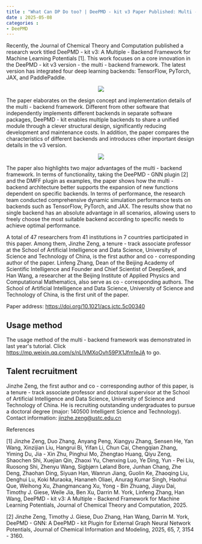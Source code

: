 ```yaml
---
title : "What Can DP Do too? | DeePMD - kit v3 Paper Published: Multi - backend Framework as the Innovation"
date : 2025-05-08   
categories :
- DeePMD
---
```


Recently, the Journal of Chemical Theory and Computation published a research work titled DeePMD - kit v3: A Multiple - Backend Framework for Machine Learning Potentials [1]. This work focuses on a core innovation in the DeePMD - kit v3 version - the multi - backend framework. The latest version has integrated four deep learning backends: TensorFlow, PyTorch, JAX, and PaddlePaddle.

<!-- more -->

<center>
<img src="https://dp-public.oss-cn-beijing.aliyuncs.com/community/Blog%20Files/DeePMD_08_05_2025/p1.png">
</center>

The paper elaborates on the design concept and implementation details of the multi - backend framework. Different from other software that independently implements different backends in separate software packages, DeePMD - kit enables multiple backends to share a unified module through a clever structural design, significantly reducing development and maintenance costs. In addition, the paper compares the characteristics of different backends and introduces other important design details in the v3 version.

<center>
<img src="https://dp-public.oss-cn-beijing.aliyuncs.com/community/Blog%20Files/DeePMD_08_05_2025/p2.png">
</center>

The paper also highlights two major advantages of the multi - backend framework. In terms of functionality, taking the DeePMD - GNN plugin [2] and the DMFF plugin as examples, the paper shows how the multi - backend architecture better supports the expansion of new functions dependent on specific backends. In terms of performance, the research team conducted comprehensive dynamic simulation performance tests on backends such as TensorFlow, PyTorch, and JAX. The results show that no single backend has an absolute advantage in all scenarios, allowing users to freely choose the most suitable backend according to specific needs to achieve optimal performance.

A total of 47 researchers from 41 institutions in 7 countries participated in this paper. Among them, Jinzhe Zeng, a tenure - track associate professor at the School of Artificial Intelligence and Data Science, University of Science and Technology of China, is the first author and co - corresponding author of the paper. Linfeng Zhang, Dean of the Beijing Academy of Scientific Intelligence and Founder and Chief Scientist of DeepSeek, and Han Wang, a researcher at the Beijing Institute of Applied Physics and Computational Mathematics, also serve as co - corresponding authors. The School of Artificial Intelligence and Data Science, University of Science and Technology of China, is the first unit of the paper.

Paper address: https://doi.org/10.1021/acs.jctc.5c00340

## Usage method

The usage method of the multi - backend framework was demonstrated in last year's tutorial. Click https://mp.weixin.qq.com/s/nLlVMXoOvh59PX1Jfm1eJA to go.

## Talent recruitment

Jinzhe Zeng, the first author and co - corresponding author of this paper, is a tenure - track associate professor and doctoral supervisor at the School of Artificial Intelligence and Data Science, University of Science and Technology of China. He is recruiting outstanding undergraduates to pursue a doctoral degree (major: 140500 Intelligent Science and Technology). Contact information: jinzhe.zeng@ustc.edu.cn

References

[1] Jinzhe Zeng, Duo Zhang, Anyang Peng, Xiangyu Zhang, Sensen He, Yan Wang, Xinzijian Liu, Hangrui Bi, Yifan Li, Chun Cai, Chengqian Zhang, Yiming Du, Jia - Xin Zhu, Pinghui Mo, Zhengtao Huang, Qiyu Zeng, Shaochen Shi, Xuejian Qin, Zhaoxi Yu, Chenxing Luo, Ye Ding, Yun - Pei Liu, Ruosong Shi, Zhenyu Wang, Sigbjørn Løland Bore, Junhan Chang, Zhe Deng, Zhaohan Ding, Siyuan Han, Wanrun Jiang, Guolin Ke, Zhaoqing Liu, Denghui Lu, Koki Muraoka, Hananeh Oliaei, Anurag Kumar Singh, Haohui Que, Weihong Xu, Zhangmancang Xu, Yong - Bin Zhuang, Jiayu Dai, Timothy J. Giese, Weile Jia, Ben Xu, Darrin M. York, Linfeng Zhang, Han Wang, DeePMD - kit v3: A Multiple - Backend Framework for Machine Learning Potentials, Journal of Chemical Theory and Computation, 2025.

[2] Jinzhe Zeng, Timothy J. Giese, Duo Zhang, Han Wang, Darrin M. York, DeePMD - GNN: A DeePMD - kit Plugin for External Graph Neural Network Potentials, Journal of Chemical Information and Modeling, 2025, 65, 7, 3154 - 3160.
